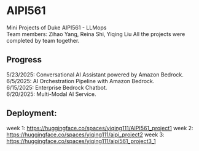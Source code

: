 # AIPI561

Mini Projects of Duke AIPI561 - LLMops   
Team members: Zihao Yang, Reina Shi, Yiqing Liu
All the projects were completed by team together.


## Progress

5/23/2025: Conversational AI Assistant powered by Amazon Bedrock.  
6/5/2025: AI Orchestration Pipeline with Amazon Bedrock.     
6/15/2025: Enterprise Bedrock Chatbot.     
6/20/2025: Multi-Modal AI Service.


## Deployment:

week 1:  https://huggingface.co/spaces/yiqing111/AIPI561_project1
week 2:  https://huggingface.co/spaces/yiqing111/aipi_project2
week 3:  https://huggingface.co/spaces/yiqing111/aipi561_project3_1